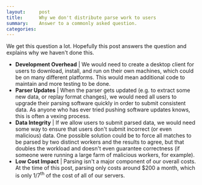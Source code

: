 ```yaml
---
layout:     post
title:      Why we don't distribute parse work to users
summary:    Answer to a commonly asked question.
categories: 
---
```


We get this question a lot.  Hopefully this post answers the question and explains why we haven't done this.
* **Development Overhead** | We would need to create a desktop client for users to download, install, and run on their own machines, which could be on many different platforms. This would mean additional code to maintain and more testing to be done.
* **Parser Updates** | When the parser gets updated (e.g. to extract some new data, or replay format changes), we would need all users to upgrade their parsing software quickly in order to submit consistent data. As anyone who has ever tried pushing software updates knows, this is often a vexing process.
* **Data Integrity** | If we allow users to submit parsed data, we would need some way to ensure that users don't submit incorrect (or even malicious) data. One possible solution could be to force all matches to be parsed by two distinct workers and the results to agree, but that doubles the workload and doesn't even guarantee correctness (if someone were running a large farm of malicious workers, for example).
* **Low Cost Impact** | Parsing isn't a major component of our overall costs. At the time of this post, parsing only costs around $200 a month, which is only 1/7<sup>th</sup> of the cost of all of our servers.
